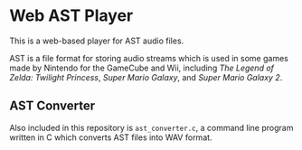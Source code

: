 # Web AST Player
This is a web-based player for AST audio files.

AST is a file format for storing audio streams which is used in some games made by Nintendo for the GameCube and Wii, including *The Legend of Zelda: Twilight Princess*, *Super Mario Galaxy*, and *Super Mario Galaxy 2*.
## AST Converter
Also included in this repository is `ast_converter.c`, a command line program written in C which converts AST files into WAV format.